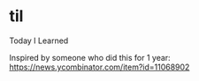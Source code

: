 # til
Today I Learned

Inspired by someone who did this for 1 year: https://news.ycombinator.com/item?id=11068902
